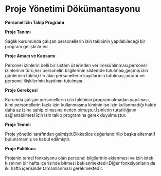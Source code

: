 # Proje Yönetimi Dökümantasyonu

**Personel İzin Takip Programı**

**Proje Tanımı** 

Sağlık kurumunda çalışan personellerin izin takibinin yapılabileceği bir program geliştirilmesi.

 **Proje Amacı ve Kapsamı** 

Personel izinlerin belli bir sistem üzerinden verilmesi/alınması,personel izinlerinin türü,her personelin bilgilerinin sistemde tutulması,geçmiş izin günlerinin takibi,izin alan personellerin kayıtlarının tutulması,müdür ve personel ilişkilerinin kaydının tutulması. 

**Proje Gerekçesi** 

Kurumda çalışan personellerin izin takibinin program olmadan yapılması, kimi personellerin fazla izin kullanmasına kiminin ise izin kullanmadığı halde daha az izine sahip olmasına neden olmuştur.İzinlerin tutarlılığının sağlanabilmesi için izin takip programına gerek duyulmuştur. 

**Proje Temeli** 

Proje yönetici tarafından gelmiştir.Dikkatlice değerlendirilip başka alternatif bulunamamış ve kabul edilmiştir. 

**Proje Politikası**

 Projenin temel fonksiyonu olan personel bilgilerinin eklenmesi ve izin istek kısmının bir hafta içerisinde bitmesi beklenmektedir.Diğer fonksiyonların da iki hafta içerisinde tamamlanması gerekmektedir.

